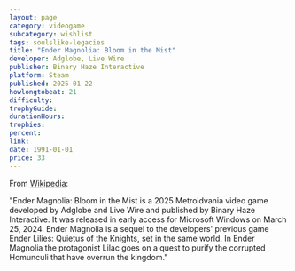 ```yaml
---
layout: page
category: videogame
subcategory: wishlist
tags: soulslike-legacies
title: "Ender Magnolia: Bloom in the Mist"
developer: Adglobe, Live Wire
publisher: Binary Haze Interactive
platform: Steam
published: 2025-01-22
howlongtobeat: 21
difficulty:
trophyGuide:
durationHours:
trophies:
percent:
link:
date: 1991-01-01
price: 33
---
```


From [Wikipedia](https://en.wikipedia.org/wiki/Ender_Magnolia:_Bloom_in_the_Mist):

"Ender Magnolia: Bloom in the Mist is a 2025 Metroidvania video game developed by Adglobe and Live Wire and published by Binary Haze Interactive. It was released in early access for Microsoft Windows on March 25, 2024. Ender Magnolia is a sequel to the developers' previous game Ender Lilies: Quietus of the Knights, set in the same world. In Ender Magnolia the protagonist Lilac goes on a quest to purify the corrupted Homunculi that have overrun the kingdom."
